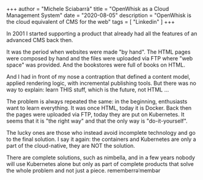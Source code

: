 +++
author = "Michele Sciabarrà"
title = "OpenWhisk as a Cloud Management System"
date = "2020-08-05"
description = "OpenWhisk is the cloud equivalent of CMS for the web"
tags = [ "Linkedin" ]
+++

In 2001 I started supporting a product that already had all the features of an advanced CMS back then.

It was the period when websites were made "by hand". The HTML pages were composed by hand and the files were uploaded via FTP where "web space" was provided. And the bookstores were full of books on HTML.

And I had in front of my nose a contraption that defined a content model, applied rendering logic, with incremental publishing tools. But there was no way to explain: learn THIS stuff, which is the future, not HTML ...

The problem is always repeated the same: in the beginning, enthusiasts want to learn everything. It was once HTML, today it is Docker. Back then the pages were uploaded via FTP, today they are put on Kubernetes. It seems that it is "the right way" and that the only way is "do-it-yourself".

The lucky ones are those who instead avoid incomplete technology and go to the final solution. I say it again: the containers and Kubernetes are only a part of the cloud-native, they are NOT the solution.

There are complete solutions, such as nimbella, and in a few years nobody will use Kubernetes alone but only as part of complete products that solve the whole problem and not just a piece.
rememberrəˈmembər

<!--stackedit_data:
eyJoaXN0b3J5IjpbMjA2NTA1MzU2XX0=
-->
